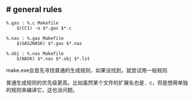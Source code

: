 


## # general rules
```
%.gas : %.c Makefile
	$(CC1) -o $*.gas $*.c

%.nas : %.gas Makefile
	$(GAS2NASK) $*.gas $*.nas

%.obj : %.nas Makefile
	$(NASK) $*.nas $*.obj $*.lst
```

make.exe会首先寻找普通的生成规则，如果没找到，就尝试用一般规则

普通生成规则的优先级更高。比如虽然某个文件的扩展名也是．c，但是想用单独的规则来编译它，这也没问题。

